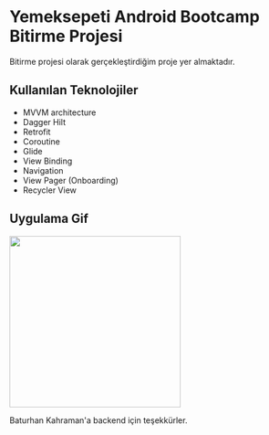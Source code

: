 # Yemeksepeti Android Bootcamp Bitirme Projesi

Bitirme projesi olarak gerçekleştirdiğim proje yer almaktadır.

## Kullanılan Teknolojiler
 - MVVM architecture
 - Dagger Hilt
 - Retrofit
 - Coroutine
 - Glide
 - View Binding
 - Navigation
 - View Pager (Onboarding)
 - Recycler View
 
 ## Uygulama Gif
 
 <image src="https://github.com/Yemeksepeti-Mobil-Android-Bootcamp/BootcampHW4-MertDemir/blob/main/yemeksepetiVideo.gif" width="300">
 
 Baturhan Kahraman'a backend için teşekkürler.
